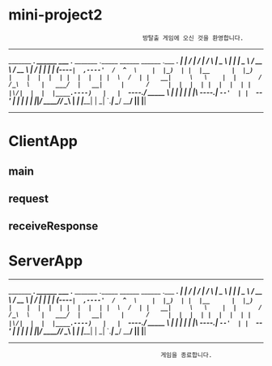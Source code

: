 # mini-project2

                                         방탈출 게임에 오신 것을 환영합니다.
--------------------------------------------------------------------------------------------------------------
 _______     _______.  ______     ___      .______    _______    .______        ______     ______   .___  ___. 
|   ____|   /       | /      |   /   \     |   _  \  |   ____|   |   _  \      /  __  \   /  __  \  |   \/   | 
|  |__     |   (----`|  ,----'  /  ^  \    |  |_)  | |  |__      |  |_)  |    |  |  |  | |  |  |  | |  \  /  |
|   __|     \   \    |  |      /  /_\  \   |   ___/  |   __|     |      /     |  |  |  | |  |  |  | |  |\/|  | 
|  |____.----)   |   |  `----./  _____  \  |  |      |  |____    |  |\  \----.|  `--'  | |  `--'  | |  |  |  | 
|_______|_______/     \______/__/     \__\ | _|      |_______|   | _| `._____| \______/   \______/  |__|  |__| 

--------------------------------------------------------------------------------------------------------------

# ClientApp
## main
## request
## receiveResponse


# ServerApp




















--------------------------------------------------------------------------------------------------------------
 _______     _______.  ______     ___      .______    _______    .______        ______     ______   .___  ___. 
|   ____|   /       | /      |   /   \     |   _  \  |   ____|   |   _  \      /  __  \   /  __  \  |   \/   | 
|  |__     |   (----`|  ,----'  /  ^  \    |  |_)  | |  |__      |  |_)  |    |  |  |  | |  |  |  | |  \  /  |
|   __|     \   \    |  |      /  /_\  \   |   ___/  |   __|     |      /     |  |  |  | |  |  |  | |  |\/|  | 
|  |____.----)   |   |  `----./  _____  \  |  |      |  |____    |  |\  \----.|  `--'  | |  `--'  | |  |  |  | 
|_______|_______/     \______/__/     \__\ | _|      |_______|   | _| `._____| \______/   \______/  |__|  |__| 

--------------------------------------------------------------------------------------------------------------
                                              게임을 종료합니다.
